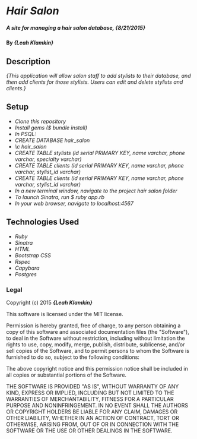 # _Hair Salon_

##### _A site for managing a hair salon database, {8/21/2015}_

#### By _**{Leah Klamkin}**_

## Description

_{This application will allow salon staff to add stylists to their database, and then add clients for those stylists. Users can edit and delete stylists and clients.}_

## Setup

* _Clone this repository_
* _Install gems ($ bundle install)_
* _In PSQL:_
* _CREATE DATABASE hair_salon_
* _\c hair_salon_
* _CREATE TABLE stylists (id serial PRIMARY KEY, name varchar, phone varchar, specialty varchar)_
* _CREATE TABLE clients (id serial PRIMARY KEY, name varchar, phone varchar, stylist_id varchar)_
* _CREATE TABLE clients (id serial PRIMARY KEY, name varchar, phone varchar, stylist_id varchar)_
* _In a new terminal window, navigate to the project hair salon folder_
* _To launch Sinatra, run $ ruby app.rb_
* _In your web browser, navigate to localhost:4567_


## Technologies Used

* _Ruby_
* _Sinatra_
* _HTML_
* _Bootstrap CSS_
* _Rspec_
* _Capybara_
* _Postgres_

### Legal

Copyright (c) 2015 **_{Leah Klamkin}_**

This software is licensed under the MIT license.

Permission is hereby granted, free of charge, to any person obtaining a copy
of this software and associated documentation files (the "Software"), to deal
in the Software without restriction, including without limitation the rights
to use, copy, modify, merge, publish, distribute, sublicense, and/or sell
copies of the Software, and to permit persons to whom the Software is
furnished to do so, subject to the following conditions:

The above copyright notice and this permission notice shall be included in
all copies or substantial portions of the Software.

THE SOFTWARE IS PROVIDED "AS IS", WITHOUT WARRANTY OF ANY KIND, EXPRESS OR
IMPLIED, INCLUDING BUT NOT LIMITED TO THE WARRANTIES OF MERCHANTABILITY,
FITNESS FOR A PARTICULAR PURPOSE AND NONINFRINGEMENT. IN NO EVENT SHALL THE
AUTHORS OR COPYRIGHT HOLDERS BE LIABLE FOR ANY CLAIM, DAMAGES OR OTHER
LIABILITY, WHETHER IN AN ACTION OF CONTRACT, TORT OR OTHERWISE, ARISING FROM,
OUT OF OR IN CONNECTION WITH THE SOFTWARE OR THE USE OR OTHER DEALINGS IN
THE SOFTWARE.
